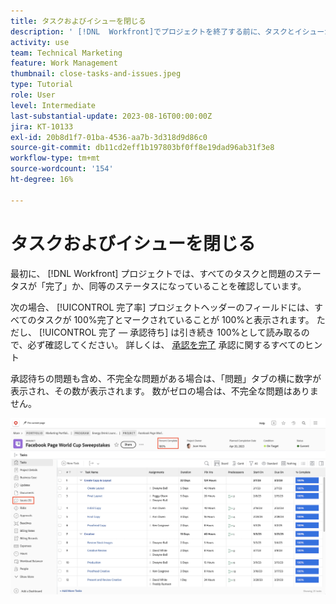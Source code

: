 ```yaml
---
title: タスクおよびイシューを閉じる
description: ' [!DNL  Workfront]でプロジェクトを終了する前に、タスクとイシューが終了していることを確認する方法を学びます。'
activity: use
team: Technical Marketing
feature: Work Management
thumbnail: close-tasks-and-issues.jpeg
type: Tutorial
role: User
level: Intermediate
last-substantial-update: 2023-08-16T00:00:00Z
jira: KT-10133
exl-id: 20b8d1f7-01ba-4536-aa7b-3d318d9d86c0
source-git-commit: db11cd2eff1b197803bf0ff8e19dad96ab31f3e8
workflow-type: tm+mt
source-wordcount: '154'
ht-degree: 16%

---
```


# タスクおよびイシューを閉じる

最初に、 [!DNL Workfront] プロジェクトでは、すべてのタスクと問題のステータスが「完了」か、同等のステータスになっていることを確認しています。

次の場合、 [!UICONTROL 完了率] プロジェクトヘッダーのフィールドには、すべてのタスクが 100%完了とマークされていることが 100%と表示されます。 ただし、 [!UICONTROL 完了 — 承認待ち] は引き続き 100%として読み取るので、必ず確認してください。 詳しくは、 [承認を完了](https://experienceleague.adobe.com/docs/workfront-learn/tutorials-workfront/manage-work/close-a-project/complete-approvals.html) 承認に関するすべてのヒント

承認待ちの問題も含め、不完全な問題がある場合は、「問題」タブの横に数字が表示され、その数が表示されます。 数がゼロの場合は、不完全な問題はありません。

![プロジェクトを表示中 [!UICONTROL 完了率] および未解決の問題](assets/close-tasks-and-issues.png)
